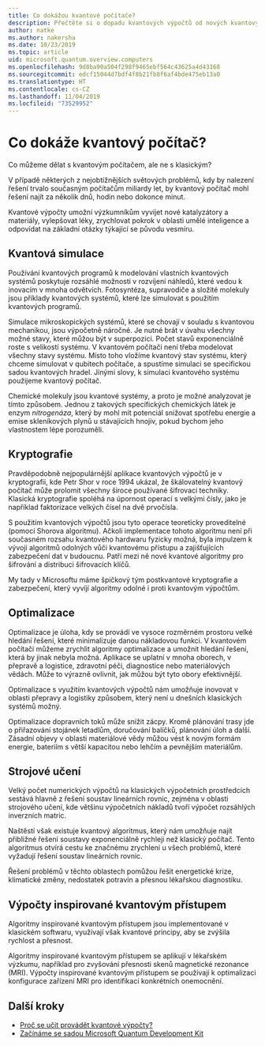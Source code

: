 ```yaml
---
title: Co dokážou kvantové počítače?
description: Přečtěte si o dopadu kvantových výpočtů od nových kvantových algoritmů až po algoritmy inspirované kvantovým přístupem a spouštěné na klasických počítačích.
author: natke
ms.author: nakersha
ms.date: 10/23/2019
ms.topic: article
uid: microsoft.quantum.overview.computers
ms.openlocfilehash: 9d8ba90a504f298f9465ebf564c43625a4d43168
ms.sourcegitcommit: edcf15044d7bdf4f8b21fb8f6af4bde475eb13a0
ms.translationtype: HT
ms.contentlocale: cs-CZ
ms.lasthandoff: 11/04/2019
ms.locfileid: "73529952"
---
```

# <a name="what-can-a-quantum-computer-do"></a>Co dokáže kvantový počítač?

Co můžeme dělat s kvantovým počítačem, ale ne s klasickým?

V případě některých z nejobtížnějších světových problémů, kdy by nalezení řešení trvalo současným počítačům miliardy let, by kvantový počítač mohl řešení najít za několik dnů, hodin nebo dokonce minut.

Kvantové výpočty umožní výzkumníkům vyvíjet nové katalyzátory a materiály, vylepšovat léky, zrychlovat pokrok v oblasti umělé inteligence a odpovídat na základní otázky týkající se původu vesmíru.

## <a name="quantum-simulation"></a>Kvantová simulace

Používání kvantových programů k modelování vlastních kvantových systémů poskytuje rozsáhlé možnosti v rozvíjení náhledů, které vedou k inovacím v mnoha odvětvích. Fotosyntéza, supravodiče a složité molekuly jsou příklady kvantových systémů, které lze simulovat s použitím kvantových programů.

Simulace mikroskopických systémů, které se chovají v souladu s kvantovou mechanikou, jsou výpočetně náročné. Je nutné brát v úvahu všechny možné stavy, které můžou být v superpozici. Počet stavů exponenciálně roste s velikostí systému. V kvantovém počítači není třeba modelovat všechny stavy systému. Místo toho vložíme kvantový stav systému, který chceme simulovat v qubitech počítače, a spustíme simulaci se specifickou sadou kvantových hradel. Jinými slovy, k simulaci kvantového systému použijeme kvantový počítač.

Chemické molekuly jsou kvantové systémy, a proto je možné analyzovat je tímto způsobem. Jednou z takových specifických chemických látek je enzym _nitrogenáza_, který by mohl mít potenciál snižovat spotřebu energie a emise skleníkových plynů u stávajících hnojiv, pokud bychom jeho vlastnostem lépe porozuměli.

## <a name="cryptography"></a>Kryptografie

Pravděpodobně nejpopulárnější aplikace kvantových výpočtů je v kryptografii, kde Petr Shor v roce 1994 ukázal, že škálovatelný kvantový počítač může prolomit všechny široce používané šifrovací techniky.  Klasická kryptografie spoléhá na úpornost operací s velkými čísly, jako je například faktorizace velkých čísel na dvě prvočísla.

S použitím kvantových výpočtů jsou tyto operace teoreticky proveditelné (pomocí Shorova algoritmu). Ačkoli implementace tohoto algoritmu není při současném rozsahu kvantového hardwaru fyzicky možná, byla impulzem k vývoji algoritmů odolných vůči kvantovému přístupu a zajišťujících zabezpečení dat v budoucnu. Patří mezi ně nové kvantové algoritmy pro šifrování a distribuci šifrovacích klíčů.

My tady v Microsoftu máme špičkový tým postkvantové kryptografie a zabezpečení, který vyvíjí algoritmy odolné i proti kvantovým výpočtům.

## <a name="optimization"></a>Optimalizace

Optimalizace je úloha, kdy se provádí ve vysoce rozměrném prostoru velké hledání řešení, které minimalizuje danou nákladovou funkci.   V kvantovém počítači můžeme zrychlit algoritmy optimalizace a umožnit hledání řešení, která by jinak nebyla možná. Aplikace se uplatní v mnoha oborech, v přepravě a logistice, zdravotní péči, diagnostice nebo materiálových vědách. Může to výrazně ovlivnit, jak můžou být tyto obory efektivnější.

Optimalizace s využitím kvantových výpočtů nám umožňuje inovovat v oblasti přepravy a logistiky způsobem, který není u dnešních klasických systémů možný.

Optimalizace dopravních toků může snížit zácpy.  Kromě plánování trasy jde o přiřazování stojánek letadlům, doručování balíčků, plánování úloh a další. Zásadní objevy v oblasti materiálové vědy můžou vést k novým formám energie, bateriím s větší kapacitou nebo lehčím a pevnějším materiálům.

## <a name="machine-learning"></a>Strojové učení

Velký počet numerických výpočtů na klasických výpočetních prostředcích sestává hlavně z řešení soustav lineárních rovnic, zejména v oblasti strojového učení, kde většinu výpočetních nákladů tvoří výpočet rozsáhlých inverzních matric.

Naštěstí však existuje kvantový algoritmus, který nám umožňuje najít přibližné řešení soustavy exponenciálně rychleji než klasický počítač. Tento algoritmus otvírá cestu ke značnému zrychlení u všech problémů, které vyžadují řešení soustav lineárních rovnic.

Řešení problémů v těchto oblastech pomůžou řešit energetické krize, klimatické změny, nedostatek potravin a přesnou lékařskou diagnostiku.

## <a name="quantum-inspired-computing"></a>Výpočty inspirované kvantovým přístupem

Algoritmy inspirované kvantovým přístupem jsou implementované v klasickém softwaru, využívají však kvantové principy, aby se zvýšila rychlost a přesnost.

Algoritmy inspirované kvantovým přístupem se aplikují v lékařském výzkumu, například pro zvyšování přesnosti skenů magnetické rezonance (MRI). Výpočty inspirované kvantovým přístupem se používají k optimalizaci konfigurace zařízení MRI pro identifikaci konkrétních onemocnění.

## <a name="next-steps"></a>Další kroky

* [Proč se učit provádět kvantové výpočty?](xref:microsoft.quantum.overview.why)
* [Začínáme se sadou Microsoft Quantum Development Kit](xref:microsoft.quantum.welcome)
